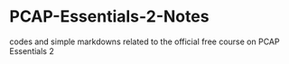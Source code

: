 # PCAP-Essentials-2-Notes
codes and simple markdowns related to the official free course on PCAP Essentials 2

